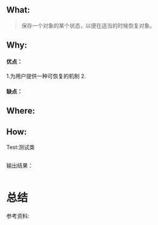 ## What:
>保存一个对象的某个状态，以便在适当的时候恢复对象。

## Why:
#### 优点：
1.为用户提供一种可恢复的机制
2.

#### 缺点：


## Where:


## How:





Test:测试类
```java

```
输出结果：
```java

```



# 总结

参考资料:
